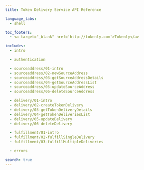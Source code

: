 ```yaml
---
title: Token Delivery Service API Reference

language_tabs:
  - shell

toc_footers:
  - <a target="_blank" href='http://tokenly.com'>Tokenly</a>

includes:
  - intro

  - authentication

  - sourceaddress/01-intro
  - sourceaddress/02-newSourceAddress
  - sourceaddress/03-getSourceAddressDetails
  - sourceaddress/04-getSourceAddressList
  - sourceaddress/05-updateSourceAddress
  - sourceaddress/06-deleteSourceAddress

  - delivery/01-intro
  - delivery/02-createTokenDelivery
  - delivery/03-getTokenDeliveryDetails
  - delivery/04-getTokenDeliveriesList
  - delivery/05-updateDelivery
  - delivery/06-deleteDelivery

  - fulfillment/01-intro
  - fulfillment/02-fulfillSingleDelivery
  - fulfillment/03-fulfillMultipleDeliveries

  - errors

search: true
---
```

